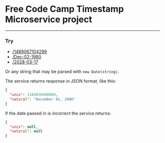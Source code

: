# Free Code Camp Timestamp Microservice project
___

### Try


- [/1489067104299](https://fcc-ts-ms-osenvosem.herokuapp.com/1489067104299)
- [/Dec-02-1980](https://fcc-ts-ms-osenvosem.herokuapp.com/Dec-02-1980)
- [/2028-03-17](https://fcc-ts-ms-osenvosem.herokuapp.com/2028-03-17)


Or any string that may be parsed with `new Date(string)`.

The service returns response in JSON format, like this:

```json
{
  "unix": 1164920400000,
  "natural": "December 01, 2006"
}
```

If the date passed in is incorrect the service returns:

```json
{
  "unix": null,
  "natural": null
}
```